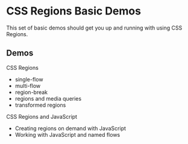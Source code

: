 CSS Regions Basic Demos
=======================

This set of basic demos should get you up and running with using CSS Regions.

Demos
----- 
CSS Regions
* single-flow  
* multi-flow  
* region-break
* regions and media queries
* transformed regions 

CSS Regions and JavaScript
* Creating regions on demand with JavaScript
* Working with JavaScript and named flows